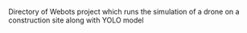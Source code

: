 Directory of Webots project which runs the simulation of a drone on a construction site along with YOLO model
